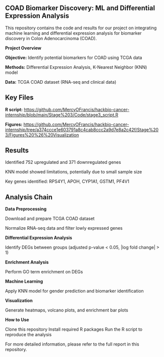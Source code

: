 ## COAD Biomarker Discovery: ML and Differential Expression Analysis
This repository contains the code and results for our project on integrating machine learning and differential expression analysis for biomarker discovery in Colon Adenocarcinoma (COAD).

**Project Overview**

**Objective:** Identify potential biomarkers for COAD using TCGA data

**Methods:** Differential Expression Analysis, K-Nearest Neighbor (KNN) model

**Data:** TCGA COAD dataset (RNA-seq and clinical data)

## Key Files

**R script:** https://github.com/MercyOFrancis/hackbio-cancer-internship/blob/main/Stage%203/Code/stage3_script.R

**Figures:** https://github.com/MercyOFrancis/hackbio-cancer-internship/tree/a374ccce1e603791a8c4cab8ccc2a9d7e8a2c42f/Stage%203/Figures%20%26%20Visualization


## Results

Identified 752 upregulated and 371 downregulated genes

KNN model showed limitations, potentially due to small sample size

Key genes identified: RPS4Y1, APOH, CYP1A1, GSTM1, PF4V1

## Analysis Chain

**Data Preprocessing**

Download and prepare TCGA COAD dataset

Normalize RNA-seq data and filter lowly expressed genes


**Differential Expression Analysis**

Identify DEGs between groups (adjusted p-value < 0.05, |log fold change| > 1)


**Enrichment Analysis**

Perform GO term enrichment on DEGs


**Machine Learning**

Apply KNN model for gender prediction and biomarker identification


**Visualization**

Generate heatmaps, volcano plots, and enrichment bar plots



**How to Use**

Clone this repository
Install required R packages
Run the R script to reproduce the analysis

For more detailed information, please refer to the full report in this repository.
